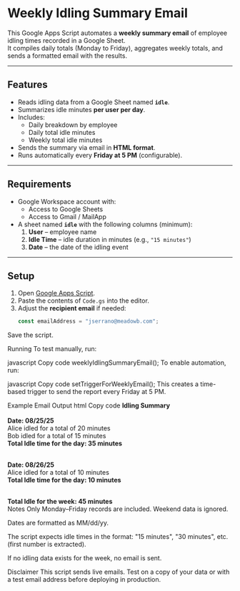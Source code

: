 # Weekly Idling Summary Email

This Google Apps Script automates a **weekly summary email** of employee idling times recorded in a Google Sheet.  
It compiles daily totals (Monday to Friday), aggregates weekly totals, and sends a formatted email with the results.

---

## Features
- Reads idling data from a Google Sheet named **`idle`**.
- Summarizes idle minutes **per user per day**.
- Includes:
  - Daily breakdown by employee
  - Daily total idle minutes
  - Weekly total idle minutes
- Sends the summary via email in **HTML format**.
- Runs automatically every **Friday at 5 PM** (configurable).

---

## Requirements
- Google Workspace account with:
  - Access to Google Sheets
  - Access to Gmail / MailApp
- A sheet named **`idle`** with the following columns (minimum):
  1. **User** – employee name  
  2. **Idle Time** – idle duration in minutes (e.g., `"15 minutes"`)  
  3. **Date** – the date of the idling event  

---

## Setup
1. Open [Google Apps Script](https://script.google.com/).
2. Paste the contents of `Code.gs` into the editor.
3. Adjust the **recipient email** if needed:
   ```javascript
   const emailAddress = "jserrano@meadowb.com";
Save the script.

Running
To test manually, run:

javascript
Copy code
weeklyIdlingSummaryEmail();
To enable automation, run:

javascript
Copy code
setTriggerForWeeklyEmail();
This creates a time-based trigger to send the report every Friday at 5 PM.

Example Email Output
html
Copy code
<b>Idling Summary</b><br><br>
<b>Date: 08/25/25</b><br>
Alice idled for a total of 20 minutes<br>
Bob idled for a total of 15 minutes<br>
<b>Total Idle time for the day: 35 minutes</b><br><br>

<b>Date: 08/26/25</b><br>
Alice idled for a total of 10 minutes<br>
<b>Total Idle time for the day: 10 minutes</b><br><br>

<b>Total Idle for the week: 45 minutes</b><br>
Notes
Only Monday–Friday records are included. Weekend data is ignored.

Dates are formatted as MM/dd/yy.

The script expects idle times in the format:
"15 minutes", "30 minutes", etc. (first number is extracted).

If no idling data exists for the week, no email is sent.

Disclaimer
This script sends live emails. Test on a copy of your data or with a test email address before deploying in production.
